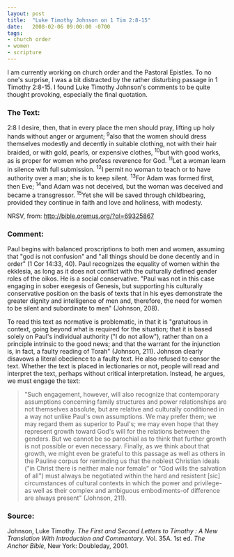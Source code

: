 ```yaml
---
layout: post
title:  "Luke Timothy Johnson on 1 Tim 2:8-15"
date:   2008-02-06 09:00:00 -0700
tags:
- church order
- women
- scripture
---
```

<p>I am currently working on church order and the Pastoral Epistles. To no one's surprise, I was a bit distracted by the rather disturbing passage in 1 Timothy 2:8-15.  I found Luke Timothy Johnson's comments to be quite thought provoking, especially the final quotation.</p>
<h3>The Text: </h3>
<p><span class="vv">2:8</span> I desire, then, that in every place the men should pray, lifting up holy hands without anger or argument; <sup class="ww">9</sup>also that the women should dress themselves modestly and decently in suitable clothing, not with their hair braided, or with gold, pearls, or expensive clothes, <sup class="ww">10</sup>but with good works, as is proper for women who profess reverence for God. <sup class="ww">11</sup>Let a woman learn in silence with full submission.
<sup class="ww">12</sup>I permit no woman to teach or to have authority over a man; she is to keep silent. <sup class="ww">13</sup>For Adam was formed first, then Eve; <sup class="ww">14</sup>and Adam was not deceived, but the woman was deceived and became a transgressor. <sup class="ww">15</sup>Yet she will be saved through childbearing, provided they continue in faith and love and holiness, with modesty.</p>
<p>
NRSV, from: <a href="http://bible.oremus.org/?ql=69325867">http://bible.oremus.org/?ql=69325867</a>
</p>
<h3>Comment: </h3>
<p>Paul begins with balanced proscriptions to both men and women, assuming that &quot;god is not confusion&quot; and &quot;all things should be done decently and in order&quot; (1 Cor 14:33, 40).  Paul recognizes the equality of women within the ekklesia, as long as it does not conflict with the culturally defined gender roles of the oikos.  He is a social conservative.  &quot;Paul was not in this case engaging in sober exegesis of Genesis, but supporting his culturally conservative position on the basis of texts that in his eyes demonstrate the greater dignity and intelligence of men and, therefore, the need for women to be silent and subordinate to men&quot; (Johnson, 208).
</p>
<p>To read this text as normative is problematic, in that it is &quot;gratuitous in context, going beyond what is required for the situation; that it is based solely on Paul's individual authority (&quot;I do not allow&quot;), rather than on a principle intrinsic to the good news; and that the warrant for the injunction is, in fact, a faulty reading of Torah&quot; (Johnson, 211).   Johnson clearly disavows a literal obedience to a faulty text.  He also refused to censor the text.  Whether the text is placed in lectionaries or not, people will read and interpret the text, perhaps without critical interpretation.  Instead, he argues, we must engage the text:
</p>
<blockquote>
	&quot;Such engagement, however, will also recognize that contemporary assumptions concerning family structures and power relationships are not themselves absolute, but are relative and culturally conditioned in a way not unlike Paul's own assumptions.  We may prefer them; we may regard them as superior to Paul's; we may even hope that they represent growth toward God's will for the relations between the genders.  But we cannot be so parochial as to think that further growth is not possible or even necessary.  Finally, as we think about that growth, we might even be grateful to this passage as well as others in the Pauline corpus for reminding us that the noblest Christian ideals (&quot;in Christ there is neither male nor female&quot; or &quot;God wills the salvation of all&quot;) must always be negotiated within the hard and resistent [sic] circumstances of cultural contexts in which the power and privilege-as well as their complex and ambiguous embodiments-of difference are always present&quot; (Johnson, 211).
</blockquote>
<h3>Source: </h3>
<p>
Johnson, Luke Timothy. <em>The First and Second Letters to Timothy : A New Translation With Introduction and Commentary</em>. Vol. 35A. 1st ed. <em>The Anchor Bible</em>, New York: Doubleday, 2001.
</p>
